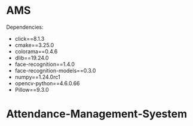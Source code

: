# AMS

Dependencies:
- click==8.1.3
- cmake==3.25.0
- colorama==0.4.6
- dlib==19.24.0
- face-recognition==1.4.0
- face-recognition-models==0.3.0
- numpy==1.24.0rc1
- opencv-python==4.6.0.66
- Pillow==9.3.0
# Attendance-Management-Syestem
